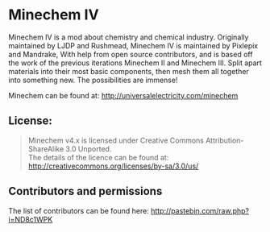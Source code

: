 Minechem IV
=========

Minechem IV is a mod about chemistry and chemical industry. Originally maintained by LJDP and Rushmead, Minechem IV is maintained by Pixlepix and Mandrake, With help from open source contributors, and is based off the work of the previous iterations Minechem II and Minechem III. Split apart materials into their most basic components, then mesh them all together into something new. The possibilities are immense!

Minechem can be found at: http://universalelectricity.com/minechem

## License:

> Minechem v4.x is licensed under Creative Commons Attribution-ShareAlike 3.0 Unported. <br />
The details of the licence can be found at: http://creativecommons.org/licenses/by-sa/3.0/us/

## Contributors and permissions
The list of contributors can be found here: http://pastebin.com/raw.php?i=ND8c1WPK
